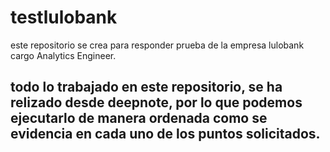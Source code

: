 # testlulobank
este repositorio se crea para responder prueba de la empresa lulobank cargo Analytics Engineer.

## todo lo trabajado en este repositorio, se ha relizado desde deepnote, por lo que podemos ejecutarlo de manera ordenada como se evidencia en cada uno de los puntos solicitados.
